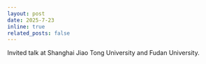 ```yaml
---
layout: post
date: 2025-7-23
inline: true
related_posts: false
---
```


Invited talk at Shanghai Jiao Tong University and Fudan University.
